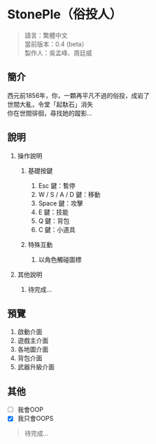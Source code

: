 # StonePle（俗投人）
> 語言：繁體中文  
> 當前版本：0.4 (beta）  
> 製作人：吳孟峰、周廷威

## 簡介
西元前1856年，你，一顆再平凡不過的俗投，成岩了  
世間大亂，令堂「起馱石」消失  
你在世間徘徊，尋找她的蹤影...

## 說明
1. 操作說明
    1. 基礎按鍵  
        1. Esc 鍵：暫停  
        2. W / S / A / D 鍵：移動  
        3. Space 鍵：攻擊
        4. E 鍵：技能
        5. Q 鍵：背包 
        6. C 鍵：小道具

    2. 特殊互動  
        1. 以角色觸碰圖標  

2. 其他說明
    1. 待完成...

## 預覽
1. 啟動介面
2. 遊戲主介面
3. 各地圖介面
4. 背包介面
5. 武器升級介面

## 其他
- [ ] 我會OOP
- [x] 我只會OOPS
> 待完成...   
